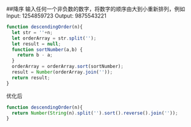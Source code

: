 ##降序
输入任何一个非负数的数字，将数字的顺序由大到小重新排列，例如Input: 1254859723 Output: 9875543221

```js
function descendingOrder(n){
  let str = ''+n;
  let orderArray = str.split('');
  let result = null;
  function sortNumber(a,b) {
    return b - a;
  }
  orderArray = orderArray.sort(sortNumber);
  result = Number(orderArray.join(''));
  return result;
}
```
优化后
```js
function descendingOrder(n){
  return Number(String(n).split('').sort().reverse().join(''));
}
```
